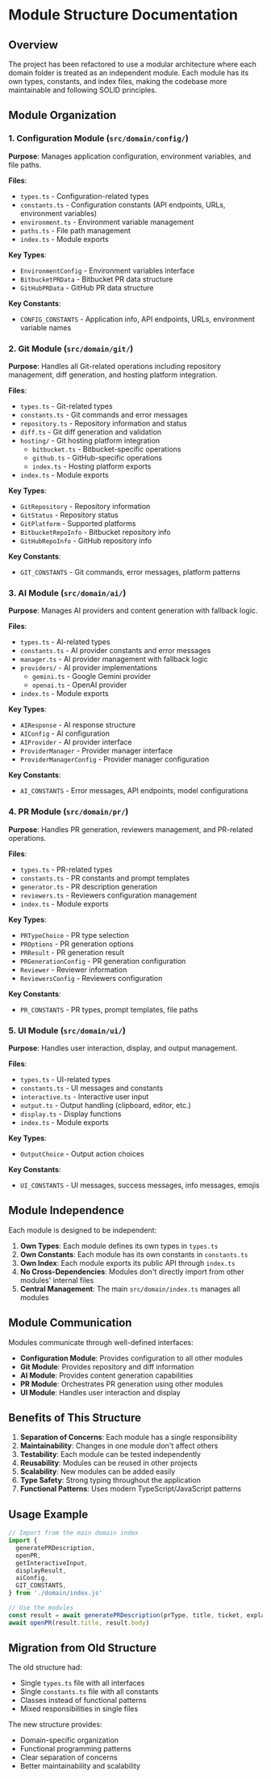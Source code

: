 # Module Structure Documentation

## Overview

The project has been refactored to use a modular architecture where each domain folder is treated as an independent module. Each module has its own types, constants, and index files, making the codebase more maintainable and following SOLID principles.

## Module Organization

### 1. Configuration Module (`src/domain/config/`)

**Purpose**: Manages application configuration, environment variables, and file paths.

**Files**:

- `types.ts` - Configuration-related types
- `constants.ts` - Configuration constants (API endpoints, URLs, environment variables)
- `environment.ts` - Environment variable management
- `paths.ts` - File path management
- `index.ts` - Module exports

**Key Types**:

- `EnvironmentConfig` - Environment variables interface
- `BitbucketPRData` - Bitbucket PR data structure
- `GitHubPRData` - GitHub PR data structure

**Key Constants**:

- `CONFIG_CONSTANTS` - Application info, API endpoints, URLs, environment variable names

### 2. Git Module (`src/domain/git/`)

**Purpose**: Handles all Git-related operations including repository management, diff generation, and hosting platform integration.

**Files**:

- `types.ts` - Git-related types
- `constants.ts` - Git commands and error messages
- `repository.ts` - Repository information and status
- `diff.ts` - Git diff generation and validation
- `hosting/` - Git hosting platform integration
  - `bitbucket.ts` - Bitbucket-specific operations
  - `github.ts` - GitHub-specific operations
  - `index.ts` - Hosting platform exports
- `index.ts` - Module exports

**Key Types**:

- `GitRepository` - Repository information
- `GitStatus` - Repository status
- `GitPlatform` - Supported platforms
- `BitbucketRepoInfo` - Bitbucket repository info
- `GitHubRepoInfo` - GitHub repository info

**Key Constants**:

- `GIT_CONSTANTS` - Git commands, error messages, platform patterns

### 3. AI Module (`src/domain/ai/`)

**Purpose**: Manages AI providers and content generation with fallback logic.

**Files**:

- `types.ts` - AI-related types
- `constants.ts` - AI provider constants and error messages
- `manager.ts` - AI provider management with fallback logic
- `providers/` - AI provider implementations
  - `gemini.ts` - Google Gemini provider
  - `openai.ts` - OpenAI provider
- `index.ts` - Module exports

**Key Types**:

- `AIResponse` - AI response structure
- `AIConfig` - AI configuration
- `AIProvider` - AI provider interface
- `ProviderManager` - Provider manager interface
- `ProviderManagerConfig` - Provider manager configuration

**Key Constants**:

- `AI_CONSTANTS` - Error messages, API endpoints, model configurations

### 4. PR Module (`src/domain/pr/`)

**Purpose**: Handles PR generation, reviewers management, and PR-related operations.

**Files**:

- `types.ts` - PR-related types
- `constants.ts` - PR constants and prompt templates
- `generator.ts` - PR description generation
- `reviewers.ts` - Reviewers configuration management
- `index.ts` - Module exports

**Key Types**:

- `PRTypeChoice` - PR type selection
- `PROptions` - PR generation options
- `PRResult` - PR generation result
- `PRGenerationConfig` - PR generation configuration
- `Reviewer` - Reviewer information
- `ReviewersConfig` - Reviewers configuration

**Key Constants**:

- `PR_CONSTANTS` - PR types, prompt templates, file paths

### 5. UI Module (`src/domain/ui/`)

**Purpose**: Handles user interaction, display, and output management.

**Files**:

- `types.ts` - UI-related types
- `constants.ts` - UI messages and constants
- `interactive.ts` - Interactive user input
- `output.ts` - Output handling (clipboard, editor, etc.)
- `display.ts` - Display functions
- `index.ts` - Module exports

**Key Types**:

- `OutputChoice` - Output action choices

**Key Constants**:

- `UI_CONSTANTS` - UI messages, success messages, info messages, emojis

## Module Independence

Each module is designed to be independent:

1. **Own Types**: Each module defines its own types in `types.ts`
2. **Own Constants**: Each module has its own constants in `constants.ts`
3. **Own Index**: Each module exports its public API through `index.ts`
4. **No Cross-Dependencies**: Modules don't directly import from other modules' internal files
5. **Central Management**: The main `src/domain/index.ts` manages all modules

## Module Communication

Modules communicate through well-defined interfaces:

- **Configuration Module**: Provides configuration to all other modules
- **Git Module**: Provides repository and diff information
- **AI Module**: Provides content generation capabilities
- **PR Module**: Orchestrates PR generation using other modules
- **UI Module**: Handles user interaction and display

## Benefits of This Structure

1. **Separation of Concerns**: Each module has a single responsibility
2. **Maintainability**: Changes in one module don't affect others
3. **Testability**: Each module can be tested independently
4. **Reusability**: Modules can be reused in other projects
5. **Scalability**: New modules can be added easily
6. **Type Safety**: Strong typing throughout the application
7. **Functional Patterns**: Uses modern TypeScript/JavaScript patterns

## Usage Example

```typescript
// Import from the main domain index
import {
  generatePRDescription,
  openPR,
  getInteractiveInput,
  displayResult,
  aiConfig,
  GIT_CONSTANTS,
} from './domain/index.js'

// Use the modules
const result = await generatePRDescription(prType, title, ticket, explanation)
await openPR(result.title, result.body)
```

## Migration from Old Structure

The old structure had:

- Single `types.ts` file with all interfaces
- Single `constants.ts` file with all constants
- Classes instead of functional patterns
- Mixed responsibilities in single files

The new structure provides:

- Domain-specific organization
- Functional programming patterns
- Clear separation of concerns
- Better maintainability and scalability
